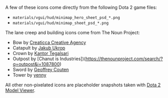 A few of these icons come directly from the following Dota 2 game files:

- `materials/vgui/hud/minimap_hero_sheet_psd_*.png`
- `materials/vgui/hud/minimap_sheet_psd_*.png`

The lane creep and building icons come from The Noun Project:

- Bow by [Creaticca Creative Agency](https://thenounproject.com/search/?q=bow&i=965394)
- Catapult by [Jakub Ukrop](https://thenounproject.com/search/?q=catapult&i=11879)
- Crown by [Kantor Tegalsari](https://thenounproject.com/search/?q=crown&i=2837749)
- Outpost by [Chanut is Industries])(https://thenounproject.com/search/?q=outpost&i=1087800)
- Sword by [Geoffrey Couten](https://thenounproject.com/search/?q=sword&i=384157)
- Tower by [yenny](https://thenounproject.com/search/?q=tower&i=3587371)

All other non-pixelated icons are placeholder snapshots taken with [Dota 2 Model Viewer].

[Dota 2 Model Viewer]: https://github.com/timkurvers/dota2-model-viewer
